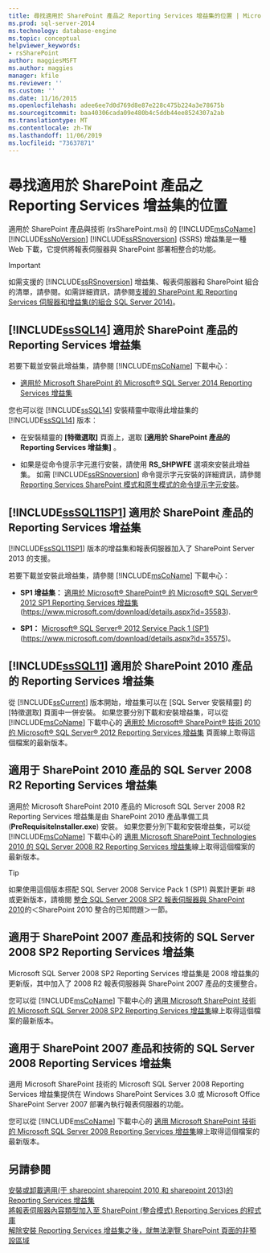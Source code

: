 ```yaml
---
title: 尋找適用於 SharePoint 產品之 Reporting Services 增益集的位置 | Microsoft Docs
ms.prod: sql-server-2014
ms.technology: database-engine
ms.topic: conceptual
helpviewer_keywords:
- rsSharePoint
author: maggiesMSFT
ms.author: maggies
manager: kfile
ms.reviewer: ''
ms.custom: ''
ms.date: 11/16/2015
ms.openlocfilehash: adee6ee7d0d769d8e87e228c475b224a3e78675b
ms.sourcegitcommit: baa40306cada09e480b4c5ddb44ee8524307a2ab
ms.translationtype: MT
ms.contentlocale: zh-TW
ms.lasthandoff: 11/06/2019
ms.locfileid: "73637871"
---
```

# <a name="where-to-find-the-reporting-services-add-in-for-sharepoint-products"></a>尋找適用於 SharePoint 產品之 Reporting Services 增益集的位置

適用於 SharePoint 產品與技術 (rsSharePoint.msi) 的 [!INCLUDE[msCoName](../../includes/msconame-md.md)] [!INCLUDE[ssNoVersion](../../includes/ssnoversion-md.md)] [!INCLUDE[ssRSnoversion](../../includes/ssrsnoversion-md.md)] (SSRS) 增益集是一種 Web 下載，它提供將報表伺服器與 SharePoint 部署相整合的功能。  
  
> [!IMPORTANT]  
>  如需支援的 [!INCLUDE[ssRSnoversion](../../includes/ssrsnoversion-md.md)] 增益集、報表伺服器和 SharePoint 組合的清單，請參閱。如需詳細資訊，請參閱[支援的 SharePoint 和 Reporting Services 伺服器和增益集&#40;的組合 SQL Server 2014&#41;](supported-combinations-of-sharepoint-and-reporting-services-server.md)。  
  
##  <a name="bkmk_sql14"></a> [!INCLUDE[ssSQL14](../../includes/sssql14-md.md)] 適用於 SharePoint 產品的 Reporting Services 增益集  
 若要下載並安裝此增益集，請參閱 [!INCLUDE[msCoName](../../includes/msconame-md.md)] 下載中心：  
  
-   [適用於 Microsoft SharePoint 的 Microsoft® SQL Server 2014 Reporting Services 增益集](https://www.microsoft.com/download/details.aspx?id=53162)  
  
 您也可以從 [!INCLUDE[ssSQL14](../../includes/sssql14-md.md)] 安裝精靈中取得此增益集的 [!INCLUDE[ssSQL14](../../includes/sssql14-md.md)] 版本：  
  
-   在安裝精靈的 **[特徵選取]** 頁面上，選取 **[適用於 SharePoint 產品的 Reporting Services 增益集]** 。  
  
-   如果是從命令提示字元進行安裝，請使用 **RS_SHPWFE** 選項來安裝此增益集。 如需 [!INCLUDE[ssRSnoversion](../../includes/ssrsnoversion-md.md)] 命令提示字元安裝的詳細資訊，請參閱[Reporting Services SharePoint 模式和原生模式的命令提示字元安裝](install-reporting-services-at-the-command-prompt.md)。  
  
##  <a name="bkmk_sql11sp1"></a> [!INCLUDE[ssSQL11SP1](../../includes/sssql11sp1-md.md)] 適用於 SharePoint 產品的 Reporting Services 增益集  
 [!INCLUDE[ssSQL11SP1](../../includes/sssql11sp1-md.md)] 版本的增益集和報表伺服器加入了 SharePoint Server 2013 的支援。  
  
 若要下載並安裝此增益集，請參閱 [!INCLUDE[msCoName](../../includes/msconame-md.md)] 下載中心：  
  
-   **SP1 增益集：**  [適用於 Microsoft® SharePoint® 的 Microsoft® SQL Server® 2012 SP1 Reporting Services 增益集](https://www.microsoft.com/download/details.aspx?id=35583)(https://www.microsoft.com/download/details.aspx?id=35583).  
  
-   **SP1：**  [Microsoft® SQL Server® 2012 Service Pack 1 (SP1)](https://www.microsoft.com/download/details.aspx?id=35575) (https://www.microsoft.com/download/details.aspx?id=35575)。  
  
##  <a name="bkmk_sql11"></a> [!INCLUDE[ssSQL11](../../includes/sssql11-md.md)] 適用於 SharePoint 2010 產品的 Reporting Services 增益集  
 從 [!INCLUDE[ssCurrent](../../includes/sscurrent-md.md)] 版本開始，增益集可以在 [SQL Server 安裝精靈] 的 [特徵選取] 頁面中一併安裝。 如果您要分別下載和安裝增益集，可以從 [!INCLUDE[msCoName](../../includes/msconame-md.md)] 下載中心的 [適用於 Microsoft® SharePoint® 技術 2010 的 Microsoft® SQL Server® 2012 Reporting Services 增益集](https://go.microsoft.com/fwlink/?LinkID=207242) 頁面線上取得這個檔案的最新版本。  
  
##  <a name="bkmk_sql2008r2"></a>適用于 SharePoint 2010 產品的 SQL Server 2008 R2 Reporting Services 增益集  
 適用於 Microsoft SharePoint 2010 產品的 Microsoft SQL Server 2008 R2 Reporting Services 增益集是由 SharePoint 2010 產品準備工具 (**PreRequisiteInstaller.exe**) 安裝。 如果您要分別下載和安裝增益集，可以從 [!INCLUDE[msCoName](../../includes/msconame-md.md)] 下載中心的 [適用 Microsoft SharePoint Technologies 2010 的 SQL Server 2008 R2 Reporting Services 增益集](https://www.microsoft.com/download/details.aspx?id=622)線上取得這個檔案的最新版本。  
  
> [!TIP]  
>  如果使用這個版本搭配 SQL Server 2008 Service Pack 1 (SP1) 與累計更新 #8 或更新版本，請檢閱 [整合 SQL Server 2008 SP2 報表伺服器與 SharePoint 2010](https://technet.microsoft.com/library/ff946055%28SQL.100%29.aspx)的＜SharePoint 2010 整合的已知問題＞一節。  
  
##  <a name="bkmk_sql2008sp2"></a>適用于 SharePoint 2007 產品和技術的 SQL Server 2008 SP2 Reporting Services 增益集  
 Microsoft SQL Server 2008 SP2 Reporting Services 增益集是 2008 增益集的更新版，其中加入了 2008 R2 報表伺服器與 SharePoint 2007 產品的支援整合。  
  
 您可以從 [!INCLUDE[msCoName](../../includes/msconame-md.md)] 下載中心的 [適用 Microsoft SharePoint 技術的 Microsoft SQL Server 2008 SP2 Reporting Services 增益集](https://www.microsoft.com/download/details.aspx?id=793)線上取得這個檔案的最新版本。  
  
##  <a name="bkmk_sql2008"></a>適用于 SharePoint 2007 產品和技術的 SQL Server 2008 Reporting Services 增益集  
 適用 Microsoft SharePoint 技術的 Microsoft SQL Server 2008 Reporting Services 增益集提供在 Windows SharePoint Services 3.0 或 Microsoft Office SharePoint Server 2007 部署內執行報表伺服器的功能。  
  
 您可以從 [!INCLUDE[msCoName](../../includes/msconame-md.md)] 下載中心的 [適用 Microsoft SharePoint 技術的 Microsoft SQL Server 2008 Reporting Services 增益集](https://www.microsoft.com/download/details.aspx?id=622)線上取得這個檔案的最新版本。  
  
## <a name="see-also"></a>另請參閱  
 [安裝或卸載適用&#40;于 sharepoint sharepoint 2010 和 sharepoint 2013&#41;的 Reporting Services 增益集](install-or-uninstall-the-reporting-services-add-in-for-sharepoint.md)   
 [將報表伺服器內容類型加入至 SharePoint &#40;整合模式&#41; Reporting Services 的程式庫](../add-reporting-services-content-types-to-a-sharepoint-library.md)   
 [解除安裝 Reporting Services 增益集之後，就無法瀏覽 SharePoint 頁面的非預設區域](https://support.microsoft.com/kb/2009212)  
  
  
